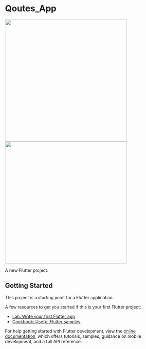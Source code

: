# Qoutes_App



<img src="https://user-images.githubusercontent.com/113710907/206852852-e3813a75-0429-4ccb-8db2-c39b5f71c9e3.mp4" width="400">
<img src="https://user-images.githubusercontent.com/113710907/206852871-a7781450-93cc-49cc-8ea4-a29afbe65281.mp4" width="400">








A new Flutter project.

## Getting Started

This project is a starting point for a Flutter application.

A few resources to get you started if this is your first Flutter project:

- [Lab: Write your first Flutter app](https://docs.flutter.dev/get-started/codelab)
- [Cookbook: Useful Flutter samples](https://docs.flutter.dev/cookbook)

For help getting started with Flutter development, view the
[online documentation](https://docs.flutter.dev/), which offers tutorials,
samples, guidance on mobile development, and a full API reference.
